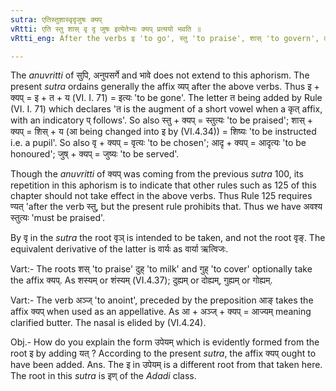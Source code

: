 ```yaml
---
sutra: एतिस्तुशास्वृदृजुषः क्यप्
vRtti: एति स्तु शास् वृ दृ जुषः इत्येतेभ्यः क्यप् प्रत्ययो भवति ॥
vRtti_eng: After the verbs इ 'to go', स्तु 'to praise', शास् 'to govern', वृ 'to choose', दृ 'to respect' and जुष् 'to please', comes the affix क्यप्.

---
```

The _anuvritti_ of सुपि, अनुपसर्गे and भावे does not extend to this aphorism. The present _sutra_ ordains generally the affix व्यप् after the above verbs. Thus इ + क्यप् = इ + त + य (VI. I. 71) = इत्यः 'to be gone'. The letter त being added by Rule (VI. I. 71) which declares 'त is the augment of a short vowel when a कृत् affix, with an indicatory प् follows'. So also स्तु + क्यप् = स्तुत्यः 'to be praised'; शास् + क्यप् = शिस् + य (आ being changed into इ by (VI.4.34)) = शिष्यः 'to be instructed i.e. a pupil'. So also वृ + क्यप् = वृत्यः 'to be chosen'; आदृ + क्यप् = आदृत्यः 'to be honoured'; जुष् + क्यप् = जुष्यः 'to be served'.

Though the _anuvritti_ of क्यप् was coming from the previous _sutra_ 100, its repetition in this aphorism is to indicate that other rules such as 125 of this chapter should not take effect in the above verbs. Thus Rule 125 requires ण्यत् 'after the verb स्तु, but the present rule prohibits that. Thus we have अवश्य स्तुत्यः 'must be praised'.

By वृ in the _sutra_ the root वृञ् is intended to be taken, and not the root वृङ्. The equivalent derivative of the latter is वार्यः as वार्या ऋत्विजः.

Vart:- The roots शस् 'to praise' दुह् 'to milk' and गुह् 'to cover' optionally take the affix क्यप्. As शस्यम् or शंस्यम् (VI.4.37); दुह्यम् or दोह्यम्, गुह्यम् or गोह्यम्.

Vart:- The verb अञ्ज् 'to anoint', preceded by the preposition आङ् takes the affix क्यप् when used as an appellative. As आ + अञ्ज् + क्यप् = आज्यम् meaning clarified butter. The nasal is elided by (VI.4.24).

Obj.- How do you explain the form उपेयम् which is evidently formed from the root इ by adding यत् ? According to the present _sutra_, the affix
क्यप् ought to have been added. Ans. The इ in उपेयम् is a different root from that taken here. The root in this _sutra_ is इण् of the _Adadi_ class.